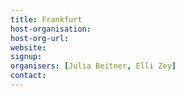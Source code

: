 ```yaml
---
title: Frankfurt
host-organisation: 
host-org-url: 
website:
signup:
organisers: [Julia Beitner, Elli Zey]
contact: 
---
```

